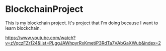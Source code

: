 # BlockchainProject

This is my blockchain project. It's project that I'm doing because I want to learn blockchain.

https://www.youtube.com/watch?v=zVqczFZr124&list=PLggJAWhpyrRxKmetiP3RdTa7VAbGaXWub&index=2
